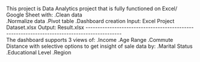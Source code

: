 This project is Data Analytics project that is fully functioned on Excel/ Google Sheet with:
 .Clean data<br>
 .Normalize data
 .Pivot table
 .Dashboard creation
Input: Excel Project Dataset.xlsx
Output: Result.xlsx
---------------------------------------------------------------------------------------------<br>
The dashboard supports 3 views of:
.Income
.Age Range
.Commute Distance
with selective options to get insight of sale data by:
 .Marital Status
 .Educational Level
 .Region
